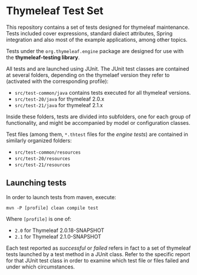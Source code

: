
Thymeleaf Test Set
==================

This repository contains a set of tests designed for thymeleaf maintenance. Tests included cover expressions, standard dialect attributes, Spring integration and also most of the example applications, among other topics.

Tests under the `org.thymeleaf.engine` package are designed for use with the **thymeleaf-testing library**.

All tests and are launched using JUnit. The JUnit test classes are contained at several folders, depending on the thymelaef version they refer to (activated with the corresponding profile):

   * `src/test-common/java` contains tests executed for all thymeleaf versions.
   * `src/test-20/java` for thymeleaf 2.0.x
   * `src/test-21/java` for thymeleaf 2.1.x

Inside these folders, tests are divided into subfolders, one for each group of functionality, and might be accompanied by model or configuration classes.

Test files (among them, `*.thtest` files for the *engine tests*) are contained in similarly organized folders:

   * `src/test-common/resources`
   * `src/test-20/resources`
   * `src/test-21/resources`


Launching tests
---------------

In order to launch tests from maven, execute:

```
mvn -P [profile] clean compile test
```

Where `[profile]` is one of:

   * `2.0` for Thymeleaf 2.0.18-SNAPSHOT
   * `2.1` for Thymeleaf 2.1.0-SNAPSHOT

Each test reported as *successful* or *failed* refers in fact to a set of thymeleaf tests launched by a test method in a JUnit class. Refer to the specific report for that JUnit test class in order to examine which test file or files failed and under which circumstances.

 
 
